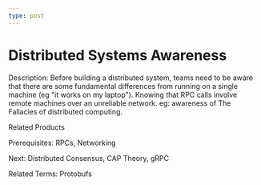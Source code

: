 ```yaml
---
type: post
---
```

# Distributed Systems Awareness

Description:  Before building a distributed system, teams need to be aware that there are some fundamental differences from running on a single machine (eg "it works on my laptop"). Knowing that RPC calls involve remote machines over an unreliable network. eg: awareness of The Fallacies of distributed computing.

Related Products

Prerequisites:  RPCs, Networking

Next:  Distributed Consensus, CAP Theory, gRPC

Related Terms: Protobufs
